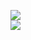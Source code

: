 [![](https://img.shields.io/badge/Made%20With-Github%20Spray-lightgrey.svg?style=for-the-badge&logo=github)](https://github.com/Annihil/github-spray#10659)  
[![](https://i.imgur.com/2DrTn0Z.gif)](https://github.com/Annihil/github-spray)